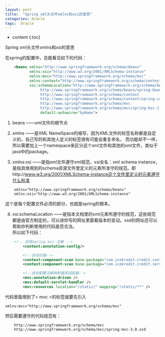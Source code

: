 ```yaml
---
layout: post
title:  "Spring xml头文件xmlns和xsi的意思"
categories: Oracle
tags:  Oracle
---
```


* content
{:toc}


Spring xml头文件xmlns和xsi的意思




在spring的配置中，总能看见如下的代码：  
```xml
    <beans xmlns="http://www.springframework.org/schema/beans"
           xmlns:xsi="http://www.w3.org/2001/XMLSchema-instance"
           xmlns:mvc="http://www.springframework.org/schema/mvc"
           xmlns:context="http://www.springframework.org/schema/context"
           xsi:schemaLocation="http://www.springframework.org/schema/beans
                http://www.springframework.org/schema/beans/spring-beans-3.0.xsd
                http://www.springframework.org/schema/context
                http://www.springframework.org/schema/context/spring-context-3.0.xsd
                http://www.springframework.org/schema/mvc
                http://www.springframework.org/schema/mvc/spring-mvc-3.0.xsd"
                default-autowire="byName">
```  

1. beans ——xml文件的根节点  

2. xmlns ——是XML NameSpace的缩写，因为XML文件的标签名称都是自定义的，自己写的和其他人定义的标签很有可能会重复命名，
而功能却不一样，所以需要加上一个namespace来区分这个xml文件和其他的xml文件，类似于java中的package。  

3. xmlns:xsi ——是指xml文件遵守xml规范，xsi全名：xml schema instance，是指具体用到的schema资源文件里定义的元素所准守的规范。即http://www.w3.org/2001/XMLSchema-instance这个文件里定义的元素遵守什么标准  
```
    xmlns="http://www.springframework.org/schema/beans"
    xmlns:xsi="http://www.w3.org/2001/XMLSchema-instance"
```  
这个是每个配置文件必须的部分，也就是spring的根本。  

4. xsi:schemaLocation ——是指本文档里的xml元素所遵守的规范，这些规范都是由官方制定的，可以进你写的网址里面看版本的变动。xsd的网址还可以帮助你判断使用的代码是否合法。  
所以如下代码：
```xml
    <!-- 启用spring mvc 注解 -->
        <context:annotation-config/>

        <!--自动扫描-->
        <context:component-scan base-package="com.icekredit.credit.controller"/>
        <context:component-scan base-package="com.icekredit.credit.service.impl"/>

        <!--自动配置注解映射器和适配器-->
        <mvc:annotation-driven />
        <mvc:default-servlet-handler />
        <mvc:resources location="/static/" mapping="/static/**" />
```  
代码里面用到了< mvc >的标签就要先引入  
```
xmlns:mvc="http://www.springframework.org/schema/mvc"
```  
然后需要遵守的代码规范有：  
```
    http://www.springframework.org/schema/mvc
    http://www.springframework.org/schema/mvc/spring-mvc-3.0.xsd
```

